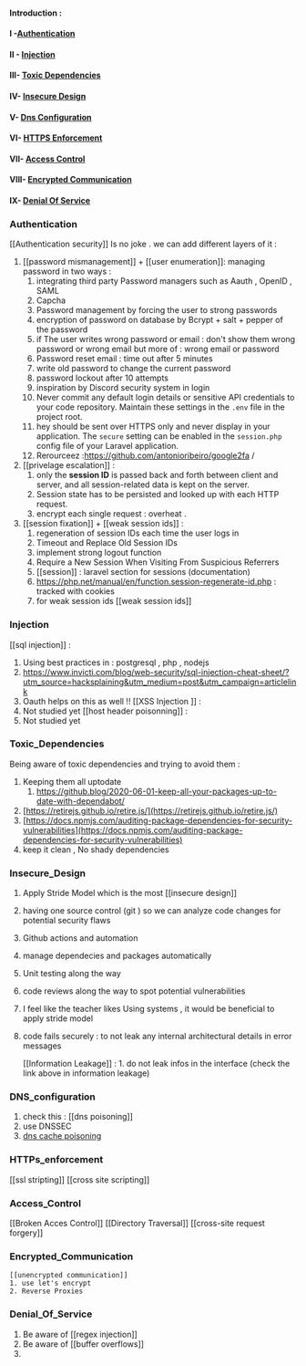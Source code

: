 #### Introduction :
#### I -[Authentication](#Authentication ) 
#### II - [Injection](#Injection)
#### III- [Toxic Dependencies](#Toxic_Dependencies) 
#### IV- [Insecure Design](#Insecure_Design)
#### V- [Dns Configuration](#DNS_configuration)
#### VI- [HTTPS Enforcement](#HTTPS_enforcement)
#### VII- [Access Control](#Access_Control)
#### VIII- [Encrypted Communication](#Encrypted_Communication)
#### IX- [Denial Of Service](#Denial_Of_Service)

### Authentication 
[[Authentication security]] Is no joke .
we can add different layers of it :
1. [[password mismanagement]] + [[user enumeration]]: managing password in two ways : 
	1. integrating third party Password managers such as Aauth , OpenID , SAML
	2. Capcha
	3. Password management by forcing the user to strong passwords
	4. encryption of password on database by Bcrypt + salt + pepper of the password
	5. if The user writes wrong password or email : don't show them wrong password or wrong email but more of : wrong email or password
	6. Password reset email : time out after 5 minutes 
	7. write old password to change the current password 
	8. password lockout after 10 attempts
	9. inspiration by Discord security system in login 
	10. Never commit any default login details or sensitive API credentials to your code repository. Maintain these settings in the `.env` file in the project root.
	11. hey should be sent over HTTPS only and never display in your application. The `secure` setting can be enabled in the `session.php` config file of your Laravel application.
	12. Rerourceez :https://github.com/antonioribeiro/google2fa /
2. [[privelage escalation]] : 
	1. only the **session ID** is passed back and forth between client and server, and all session-related data is kept on the server.
	2. Session state has to be persisted and looked up with each HTTP request.
	3. encrypt each single request : overheat .
3. [[session fixation]] + [[weak session ids]] :
	1. regeneration of session IDs each time the user logs in 
	2. Timeout and Replace Old Session IDs
	3. implement strong logout function 
	4. Require a New Session When Visiting From Suspicious Referrers
	5. [[session]] : laravel section for sessions (documentation)
	6. https://php.net/manual/en/function.session-regenerate-id.php : tracked with cookies 
	7. for weak session ids [[weak session ids]] 
	
### Injection
[[sql injection]] : 
1. Using best practices in : postgresql , php , nodejs
2. https://www.invicti.com/blog/web-security/sql-injection-cheat-sheet/?utm_source=hacksplaining&utm_medium=post&utm_campaign=articlelink
3. Oauth helps on this as well !!
[[XSS Injection ]] : 
1. Not studied yet
[[host header poisonning]] : 
1. Not studied yet

### Toxic_Dependencies
Being aware of toxic  dependencies and trying to avoid them : 
1. Keeping them all uptodate
	1. https://github.blog/2020-06-01-keep-all-your-packages-up-to-date-with-dependabot/
2. [https://retirejs.github.io/retire.js/](https://retirejs.github.io/retire.js/)
3. [https://docs.npmjs.com/auditing-package-dependencies-for-security-vulnerabilities](https://docs.npmjs.com/auditing-package-dependencies-for-security-vulnerabilities)
4. keep it clean , No shady dependencies 




### Insecure_Design 
1. Apply Stride Model  which is the most [[insecure design]]
2. having one source control (git ) so we can analyze code changes for potential security flaws
3. Github actions and automation 
4. manage dependecies and packages automatically 
5. Unit testing along the way 
6. code reviews along the way to spot potential vulnerabilities 
7. I feel like the teacher likes Using systems , it would be beneficial to apply stride model 
8. code fails securely : to not leak any internal architectural details in error messages 

	[[Information Leakage]] : 
		1. do not leak infos  in the interface (check the link above in information leakage)

### DNS_configuration 
1. check this : [[dns poisoning]]
2. use DNSSEC
3. [dns cache poisoning ](https://www.cloudflare.com/en-gb/learning/dns/dns-cache-poisoning/)
### HTTPs_enforcement  
[[ssl stripting]]
[[cross site scripting]]

### Access_Control 
[[Broken Acces Control]]
[[Directory Traversal]]
[[cross-site request forgery]]

### Encrypted_Communication 
	[[unencrypted communication]]
	1. use let's encrypt 
	2. Reverse Proxies
### Denial_Of_Service 
1. Be aware of [[regex injection]]
2. Be aware of [[buffer overflows]]
3. 

